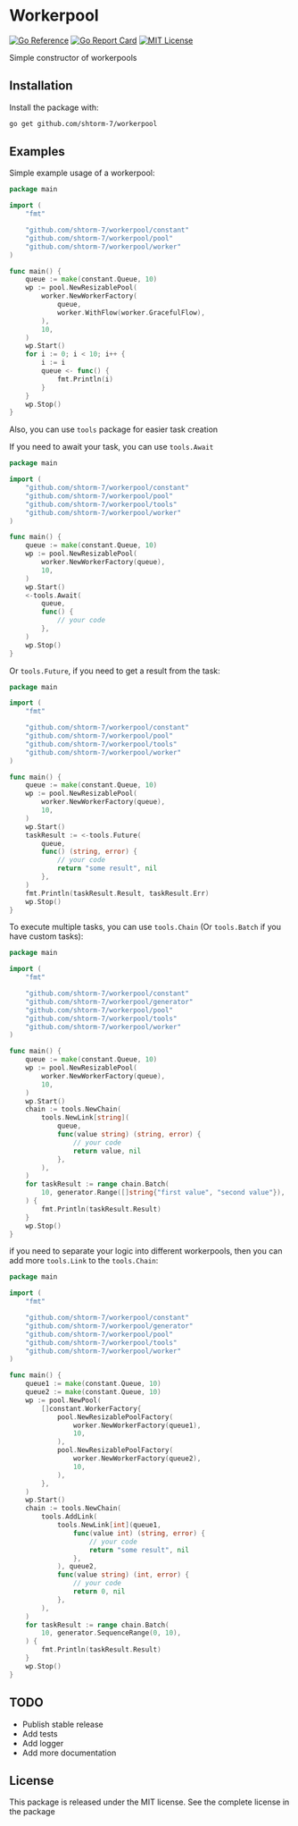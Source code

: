 
# Workerpool
[![Go Reference](https://pkg.go.dev/badge/github.com/shtorm-7/workerpool.svg)](https://pkg.go.dev/github.com/shtorm-7/workerpool)
[![Go Report Card](https://goreportcard.com/badge/github.com/shtorm-7/workerpool)](https://goreportcard.com/report/github.com/shtorm-7/workerpool)
[![MIT License](https://img.shields.io/badge/License-MIT-green.svg)](https://github.com/shtorm-7/workerpool/blob/main/LICENSE)

Simple constructor of workerpools

## Installation

Install the package with:

```bash
go get github.com/shtorm-7/workerpool
```
    
## Examples

Simple example usage of a workerpool:
```go
package main

import (
	"fmt"

	"github.com/shtorm-7/workerpool/constant"
	"github.com/shtorm-7/workerpool/pool"
	"github.com/shtorm-7/workerpool/worker"
)

func main() {
	queue := make(constant.Queue, 10)
	wp := pool.NewResizablePool(
		worker.NewWorkerFactory(
			queue,
			worker.WithFlow(worker.GracefulFlow),
		),
		10,
	)
	wp.Start()
	for i := 0; i < 10; i++ {
		i := i
		queue <- func() {
			fmt.Println(i)
		}
	}
	wp.Stop()
}
```

Also, you can use ```tools``` package for easier task creation

If you need to await your task, you can use ```tools.Await```

```go
package main

import (
	"github.com/shtorm-7/workerpool/constant"
	"github.com/shtorm-7/workerpool/pool"
	"github.com/shtorm-7/workerpool/tools"
	"github.com/shtorm-7/workerpool/worker"
)

func main() {
	queue := make(constant.Queue, 10)
	wp := pool.NewResizablePool(
		worker.NewWorkerFactory(queue),
		10,
	)
	wp.Start()
	<-tools.Await(
		queue,
		func() {
			// your code
		},
	)
	wp.Stop()
}
```

Or ```tools.Future```, if you need to get a result from the task:

```go
package main

import (
	"fmt"

	"github.com/shtorm-7/workerpool/constant"
	"github.com/shtorm-7/workerpool/pool"
	"github.com/shtorm-7/workerpool/tools"
	"github.com/shtorm-7/workerpool/worker"
)

func main() {
	queue := make(constant.Queue, 10)
	wp := pool.NewResizablePool(
		worker.NewWorkerFactory(queue),
		10,
	)
	wp.Start()
	taskResult := <-tools.Future(
		queue,
		func() (string, error) {
			// your code
			return "some result", nil
		},
	)
	fmt.Println(taskResult.Result, taskResult.Err)
	wp.Stop()
}
```

To execute multiple tasks, you can use ```tools.Chain``` (Or ```tools.Batch``` if you have custom tasks):

```go
package main

import (
	"fmt"

	"github.com/shtorm-7/workerpool/constant"
	"github.com/shtorm-7/workerpool/generator"
	"github.com/shtorm-7/workerpool/pool"
	"github.com/shtorm-7/workerpool/tools"
	"github.com/shtorm-7/workerpool/worker"
)

func main() {
	queue := make(constant.Queue, 10)
	wp := pool.NewResizablePool(
		worker.NewWorkerFactory(queue),
		10,
	)
	wp.Start()
	chain := tools.NewChain(
		tools.NewLink[string](
			queue,
			func(value string) (string, error) {
				// your code
				return value, nil
			},
		),
	)
	for taskResult := range chain.Batch(
		10, generator.Range([]string{"first value", "second value"}),
	) {
		fmt.Println(taskResult.Result)
	}
	wp.Stop()
}
```

if you need to separate your logic into different workerpools, then you can add more  ```tools.Link``` to the ```tools.Chain```:

```go
package main

import (
	"fmt"

	"github.com/shtorm-7/workerpool/constant"
	"github.com/shtorm-7/workerpool/generator"
	"github.com/shtorm-7/workerpool/pool"
	"github.com/shtorm-7/workerpool/tools"
	"github.com/shtorm-7/workerpool/worker"
)

func main() {
	queue1 := make(constant.Queue, 10)
	queue2 := make(constant.Queue, 10)
	wp := pool.NewPool(
		[]constant.WorkerFactory{
			pool.NewResizablePoolFactory(
				worker.NewWorkerFactory(queue1),
				10,
			),
			pool.NewResizablePoolFactory(
				worker.NewWorkerFactory(queue2),
				10,
			),
		},
	)
	wp.Start()
	chain := tools.NewChain(
		tools.AddLink(
			tools.NewLink[int](queue1,
				func(value int) (string, error) {
					// your code
					return "some result", nil
				},
			), queue2,
			func(value string) (int, error) {
				// your code
				return 0, nil
			},
		),
	)
	for taskResult := range chain.Batch(
		10, generator.SequenceRange(0, 10),
	) {
		fmt.Println(taskResult.Result)
	}
	wp.Stop()
}
```

## TODO

* Publish stable release
* Add tests
* Add logger
* Add more documentation

## License

This package is released under the MIT license. See the complete license in the package
